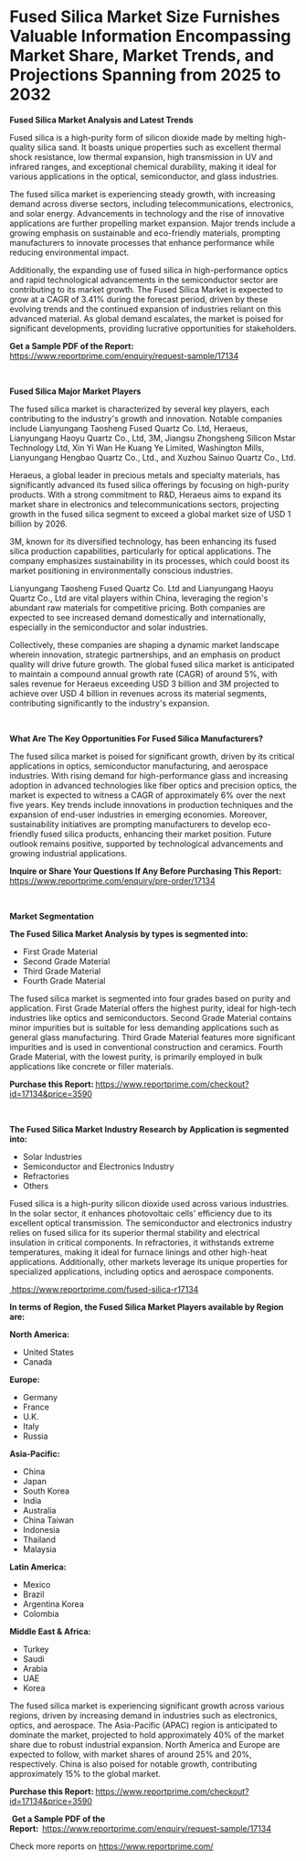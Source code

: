 <p><h1>Fused Silica Market Size Furnishes Valuable Information Encompassing Market Share, Market Trends, and Projections Spanning from 2025 to 2032</h1></p><p><strong>Fused Silica Market Analysis and Latest Trends</strong></p>
<p><p>Fused silica is a high-purity form of silicon dioxide made by melting high-quality silica sand. It boasts unique properties such as excellent thermal shock resistance, low thermal expansion, high transmission in UV and infrared ranges, and exceptional chemical durability, making it ideal for various applications in the optical, semiconductor, and glass industries.</p><p>The fused silica market is experiencing steady growth, with increasing demand across diverse sectors, including telecommunications, electronics, and solar energy. Advancements in technology and the rise of innovative applications are further propelling market expansion. Major trends include a growing emphasis on sustainable and eco-friendly materials, prompting manufacturers to innovate processes that enhance performance while reducing environmental impact. </p><p>Additionally, the expanding use of fused silica in high-performance optics and rapid technological advancements in the semiconductor sector are contributing to its market growth. The Fused Silica Market is expected to grow at a CAGR of 3.41% during the forecast period, driven by these evolving trends and the continued expansion of industries reliant on this advanced material. As global demand escalates, the market is poised for significant developments, providing lucrative opportunities for stakeholders.</p></p>
<p><strong>Get a Sample PDF of the Report:&nbsp;</strong> <a href="https://www.reportprime.com/enquiry/request-sample/17134?utm_campaign=3131&utm_medium=2&utm_source=Github&utm_content=ia&utm_term=18032025&utm_id=fused-silica">https://www.reportprime.com/enquiry/request-sample/17134</a></p>
<p>&nbsp;</p>
<p><strong>Fused Silica Major Market Players</strong></p>
<p><p>The fused silica market is characterized by several key players, each contributing to the industry's growth and innovation. Notable companies include Lianyungang Taosheng Fused Quartz Co. Ltd, Heraeus, Lianyungang Haoyu Quartz Co., Ltd, 3M, Jiangsu Zhongsheng Silicon Mstar Technology Ltd, Xin Yi Wan He Kuang Ye Limited, Washington Mills, Lianyungang Hengbao Quartz Co., Ltd., and Xuzhou Sainuo Quartz Co., Ltd.</p><p>Heraeus, a global leader in precious metals and specialty materials, has significantly advanced its fused silica offerings by focusing on high-purity products. With a strong commitment to R&D, Heraeus aims to expand its market share in electronics and telecommunications sectors, projecting growth in the fused silica segment to exceed a global market size of USD 1 billion by 2026.</p><p>3M, known for its diversified technology, has been enhancing its fused silica production capabilities, particularly for optical applications. The company emphasizes sustainability in its processes, which could boost its market positioning in environmentally conscious industries. </p><p>Lianyungang Taosheng Fused Quartz Co. Ltd and Lianyungang Haoyu Quartz Co., Ltd are vital players within China, leveraging the region's abundant raw materials for competitive pricing. Both companies are expected to see increased demand domestically and internationally, especially in the semiconductor and solar industries.</p><p>Collectively, these companies are shaping a dynamic market landscape wherein innovation, strategic partnerships, and an emphasis on product quality will drive future growth. The global fused silica market is anticipated to maintain a compound annual growth rate (CAGR) of around 5%, with sales revenue for Heraeus exceeding USD 3 billion and 3M projected to achieve over USD 4 billion in revenues across its material segments, contributing significantly to the industry's expansion.</p></p>
<p>&nbsp;</p>
<p><strong>What Are The Key Opportunities For Fused Silica Manufacturers?</strong></p>
<p><p>The fused silica market is poised for significant growth, driven by its critical applications in optics, semiconductor manufacturing, and aerospace industries. With rising demand for high-performance glass and increasing adoption in advanced technologies like fiber optics and precision optics, the market is expected to witness a CAGR of approximately 6% over the next five years. Key trends include innovations in production techniques and the expansion of end-user industries in emerging economies. Moreover, sustainability initiatives are prompting manufacturers to develop eco-friendly fused silica products, enhancing their market position. Future outlook remains positive, supported by technological advancements and growing industrial applications.</p></p>
<p><strong>Inquire or Share Your Questions If Any Before Purchasing This Report:</strong> <a href="https://www.reportprime.com/enquiry/pre-order/17134?utm_campaign=3131&utm_medium=2&utm_source=Github&utm_content=ia&utm_term=18032025&utm_id=fused-silica">https://www.reportprime.com/enquiry/pre-order/17134</a></p>
<p>&nbsp;</p>
<p><strong>Market Segmentation</strong></p>
<p><strong>The Fused Silica Market Analysis by types is segmented into:</strong></p>
<p><ul><li>First Grade Material</li><li>Second Grade Material</li><li>Third Grade Material</li><li>Fourth Grade Material</li></ul></p>
<p><p>The fused silica market is segmented into four grades based on purity and application. First Grade Material offers the highest purity, ideal for high-tech industries like optics and semiconductors. Second Grade Material contains minor impurities but is suitable for less demanding applications such as general glass manufacturing. Third Grade Material features more significant impurities and is used in conventional construction and ceramics. Fourth Grade Material, with the lowest purity, is primarily employed in bulk applications like concrete or filler materials.</p></p>
<p><strong>Purchase this Report:&nbsp;</strong><a href="https://www.reportprime.com/checkout?id=17134&price=3590&utm_campaign=3131&utm_medium=2&utm_source=Github&utm_content=ia&utm_term=18032025&utm_id=fused-silica">https://www.reportprime.com/checkout?id=17134&price=3590</a></p>
<p>&nbsp;</p>
<p><strong>The Fused Silica Market Industry Research by Application is segmented into:</strong></p>
<p><ul><li>Solar Industries</li><li>Semiconductor and Electronics Industry</li><li>Refractories</li><li>Others</li></ul></p>
<p><p>Fused silica is a high-purity silicon dioxide used across various industries. In the solar sector, it enhances photovoltaic cells' efficiency due to its excellent optical transmission. The semiconductor and electronics industry relies on fused silica for its superior thermal stability and electrical insulation in critical components. In refractories, it withstands extreme temperatures, making it ideal for furnace linings and other high-heat applications. Additionally, other markets leverage its unique properties for specialized applications, including optics and aerospace components.</p></p>
<p><a href="https://www.reportprime.com/fused-silica-r17134?utm_campaign=3131&utm_medium=2&utm_source=Github&utm_content=ia&utm_term=18032025&utm_id=fused-silica">&nbsp;https://www.reportprime.com/fused-silica-r17134</a></p>
<p><strong>In terms of Region, the Fused Silica Market Players available by Region are:</strong></p>
<p>
    <p> <strong> North America: </strong>
        <ul>
            <li>United States</li>
            <li>Canada</li>
        </ul>
        </p> 
    <p> <strong> Europe: </strong>
        <ul>
            <li>Germany</li>
            <li>France</li>
            <li>U.K.</li>
            <li>Italy</li>
            <li>Russia</li>
        </ul>
        </p> 
    <p> <strong> Asia-Pacific: </strong>
        <ul>
            <li>China</li>
            <li>Japan</li>
            <li>South Korea</li>
            <li>India</li>
            <li>Australia</li>
            <li>China Taiwan</li>
            <li>Indonesia</li>
            <li>Thailand</li>
            <li>Malaysia</li>
        </ul>
        </p> 
    <p> <strong> Latin America: </strong>
        <ul>
            <li>Mexico</li>
            <li>Brazil</li>
            <li>Argentina Korea</li>
            <li>Colombia</li>
        </ul>
        </p> 
    <p> <strong> Middle East & Africa: </strong>
        <ul>
            <li>Turkey</li>
            <li>Saudi</li>
            <li>Arabia</li>
            <li>UAE</li>
            <li>Korea</li>
        </ul>
    </p>
    </p>
<p><p>The fused silica market is experiencing significant growth across various regions, driven by increasing demand in industries such as electronics, optics, and aerospace. The Asia-Pacific (APAC) region is anticipated to dominate the market, projected to hold approximately 40% of the market share due to robust industrial expansion. North America and Europe are expected to follow, with market shares of around 25% and 20%, respectively. China is also poised for notable growth, contributing approximately 15% to the global market.</p></p>
<p><strong>Purchase this Report: </strong><a href="https://www.reportprime.com/checkout?id=17134&price=3590&utm_campaign=3131&utm_medium=2&utm_source=Github&utm_content=ia&utm_term=18032025&utm_id=fused-silica">https://www.reportprime.com/checkout?id=17134&price=3590</a></p>
<p>&nbsp;<strong>Get a Sample PDF of the Report:&nbsp;&nbsp;</strong><a href="https://www.reportprime.com/enquiry/request-sample/17134?utm_campaign=3131&utm_medium=2&utm_source=Github&utm_content=ia&utm_term=18032025&utm_id=fused-silica">https://www.reportprime.com/enquiry/request-sample/17134</a></p>
<p><strong></strong></p>
<p>Check more reports on <a href="https://www.reportprime.com/?utm_campaign=3131&utm_medium=2&utm_source=Github&utm_content=ia&utm_term=18032025&utm_id=fused-silica">https://www.reportprime.com/</a></p>